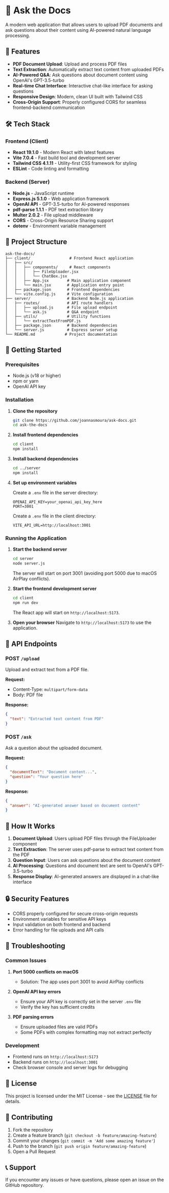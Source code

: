 # 📄 Ask the Docs

A modern web application that allows users to upload PDF documents and ask questions about their content using AI-powered natural language processing.

## 🚀 Features

- **PDF Document Upload**: Upload and process PDF files
- **Text Extraction**: Automatically extract text content from uploaded PDFs
- **AI-Powered Q&A**: Ask questions about document content using OpenAI's GPT-3.5-turbo
- **Real-time Chat Interface**: Interactive chat-like interface for asking questions
- **Responsive Design**: Modern, clean UI built with Tailwind CSS
- **Cross-Origin Support**: Properly configured CORS for seamless frontend-backend communication

## 🛠️ Tech Stack

### Frontend (Client)

- **React 19.1.0** - Modern React with latest features
- **Vite 7.0.4** - Fast build tool and development server
- **Tailwind CSS 4.1.11** - Utility-first CSS framework for styling
- **ESLint** - Code linting and formatting

### Backend (Server)

- **Node.js** - JavaScript runtime
- **Express.js 5.1.0** - Web application framework
- **OpenAI API** - GPT-3.5-turbo for AI-powered responses
- **pdf-parse 1.1.1** - PDF text extraction library
- **Multer 2.0.2** - File upload middleware
- **CORS** - Cross-Origin Resource Sharing support
- **dotenv** - Environment variable management

## 📁 Project Structure

```
ask-the-docs/
├── client/                 # Frontend React application
│   ├── src/
│   │   ├── components/     # React components
│   │   │   ├── FileUploader.jsx
│   │   │   └── ChatBox.jsx
│   │   ├── App.jsx        # Main application component
│   │   └── main.jsx       # Application entry point
│   ├── package.json       # Frontend dependencies
│   └── vite.config.js     # Vite configuration
├── server/                # Backend Node.js application
│   ├── routes/            # API route handlers
│   │   ├── upload.js      # File upload endpoint
│   │   └── ask.js         # Q&A endpoint
│   ├── utils/             # Utility functions
│   │   └── extractTextFromPDF.js
│   ├── package.json       # Backend dependencies
│   └── server.js          # Express server setup
└── README.md             # Project documentation
```

## 🚀 Getting Started

### Prerequisites

- Node.js (v18 or higher)
- npm or yarn
- OpenAI API key

### Installation

1. **Clone the repository**

   ```bash
   git clone https://github.com/joannasmoura/ask-docs.git
   cd ask-the-docs
   ```

2. **Install frontend dependencies**

   ```bash
   cd client
   npm install
   ```

3. **Install backend dependencies**

   ```bash
   cd ../server
   npm install
   ```

4. **Set up environment variables**

   Create a `.env` file in the server directory:

   ```env
   OPENAI_API_KEY=your_openai_api_key_here
   PORT=3001
   ```

   Create a `.env` file in the client directory:

   ```env
   VITE_API_URL=http://localhost:3001
   ```

### Running the Application

1. **Start the backend server**

   ```bash
   cd server
   node server.js
   ```

   The server will start on port 3001 (avoiding port 5000 due to macOS AirPlay conflicts).

2. **Start the frontend development server**

   ```bash
   cd client
   npm run dev
   ```

   The React app will start on `http://localhost:5173`.

3. **Open your browser**
   Navigate to `http://localhost:5173` to use the application.

## 🔧 API Endpoints

### POST `/upload`

Upload and extract text from a PDF file.

**Request:**

- Content-Type: `multipart/form-data`
- Body: PDF file

**Response:**

```json
{
  "text": "Extracted text content from PDF"
}
```

### POST `/ask`

Ask a question about the uploaded document.

**Request:**

```json
{
  "documentText": "Document content...",
  "question": "Your question here"
}
```

**Response:**

```json
{
  "answer": "AI-generated answer based on document content"
}
```

## 🎯 How It Works

1. **Document Upload**: Users upload PDF files through the FileUploader component
2. **Text Extraction**: The server uses pdf-parse to extract text content from the PDF
3. **Question Input**: Users can ask questions about the document content
4. **AI Processing**: Questions and document text are sent to OpenAI's GPT-3.5-turbo
5. **Response Display**: AI-generated answers are displayed in a chat-like interface

## 🔒 Security Features

- CORS properly configured for secure cross-origin requests
- Environment variables for sensitive API keys
- Input validation on both frontend and backend
- Error handling for file uploads and API calls

## 🐛 Troubleshooting

### Common Issues

1. **Port 5000 conflicts on macOS**

   - Solution: The app uses port 3001 to avoid AirPlay conflicts

2. **OpenAI API key errors**

   - Ensure your API key is correctly set in the server `.env` file
   - Verify the key has sufficient credits

3. **PDF parsing errors**
   - Ensure uploaded files are valid PDFs
   - Some PDFs with complex formatting may not extract perfectly

### Development

- Frontend runs on `http://localhost:5173`
- Backend runs on `http://localhost:3001`
- Check browser console and server logs for debugging

## 📝 License

This project is licensed under the MIT License - see the [LICENSE](LICENSE) file for details.

## 🤝 Contributing

1. Fork the repository
2. Create a feature branch (`git checkout -b feature/amazing-feature`)
3. Commit your changes (`git commit -m 'Add some amazing feature'`)
4. Push to the branch (`git push origin feature/amazing-feature`)
5. Open a Pull Request

## 📞 Support

If you encounter any issues or have questions, please open an issue on the GitHub repository.
